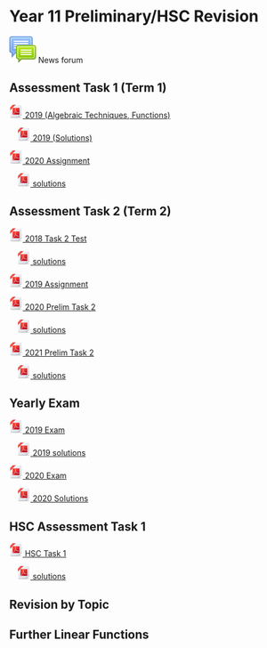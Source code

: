 # Year 11 Preliminary/HSC Revision

![](../../../../../media/icon.svg) News forum

## Assessment Task 1 (Term 1)

[![](../../../../../media/f/pdf-24.png) 2019 (Algebraic Techniques, Functions)](2019Y11Taskone2unitexamMegVersion.pdf)

&emsp;[![](../../../../../media/f/pdf-24.png) 2019 (Solutions)](img-410153611.pdf)

[![](../../../../../media/f/pdf-24.png) 2020 Assignment](Year%2011%20Advanced%20Assignment%202020%20%282%29.pdf)

&emsp;[![](../../../../../media/f/pdf-24.png) solutions](Y11AdvAssignment2020Answers.pdf)

## Assessment Task 2 (Term 2)

[![](../../../../../media/f/pdf-24.png) 2018 Task 2 Test](Year%2011%20Term%202%20Mathematics%20Test%202018.pdf)

&emsp;[![](../../../../../media/f/pdf-24.png) solutions](Year%2011%20Term%202%20Mathematics%20Test%202018%20Solutions.pdf)

[![](../../../../../media/f/pdf-24.png) 2019 Assignment](YEAR%2011%20MATHEMATICS%20ADVANCED%20ASSESSMENT%20ASSIGNMENT%202019.pdf)

[![](../../../../../media/f/pdf-24.png) 2020 Prelim Task 2 ](11MAA%20AT2%202020.pdf)

&emsp;[![](../../../../../media/f/pdf-24.png) solutions](11MAA%20AT2%202020%20Solutions.pdf)

[![](../../../../../media/f/pdf-24.png) 2021 Prelim Task 2](2021%20CHS%20Mathematics%20Advanced%20Preliminary%20AT2%20%281%29.pdf)

&emsp;[![](../../../../../media/f/pdf-24.png) solutions](2021%20CHS%20Mathematics%20Advanced%20Preliminary%20AT2%20-%20Solutions.pdf)

## Yearly Exam

[![](../../../../../media/f/pdf-24.png) 2019 Exam](20192unitYearly.pdf)

&emsp;[![](../../../../../media/f/pdf-24.png) 2019 solutions](20192unitYearlySol.pdf)

[![](../../../../../media/f/pdf-24.png) 2020 Exam](11MA%20Preliminary%20Exam%202020.pdf)

&emsp;[![](../../../../../media/f/pdf-24.png) 2020 Solutions](11MA%20Preliminary%20Exam%202020%20solutions.pdf)

## HSC Assessment Task 1

[![](../../../../../media/f/pdf-24.png) HSC Task 1](12MAA%20AT1%202021.pdf)

&emsp;[![](../../../../../media/f/pdf-24.png) solutions](12MAA%20%20AT1%202021%20Solutions.pdf)

## Revision by Topic

## Further Linear Functions

